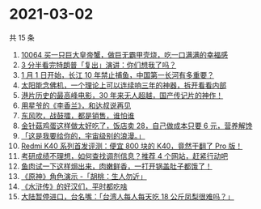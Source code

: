 # 2021-03-02

共 15 条

<!-- BEGIN ZHIHUVIDEO -->
<!-- 最后更新时间 Tue Mar 02 2021 00:14:07 GMT+0800 (CST) -->
1. [10064 买一只巨大皇帝蟹，做巨无霸甲壳烧，吃一口满满的幸福感](https://www.zhihu.com/zvideo/1348744052200820736)
1. [3 分半看完特朗普「复出」演讲：你们想我了吗？](https://www.zhihu.com/zvideo/1349669104987680770)
1. [1 月 1 日开始，长江 10 年禁止捕鱼，中国第一长河有多重要？](https://www.zhihu.com/zvideo/1349822164267347968)
1. [太阳能念佛机，一个理论上可以连续响三年的神器，拆开看看内部](https://www.zhihu.com/zvideo/1349759646228422656)
1. [港片历史的最高峰电影，30 年来无人超越，国产传记片的神作！](https://www.zhihu.com/zvideo/1349733629778649088)
1. [用星爷的《李香兰》，和达叔说再见](https://www.zhihu.com/zvideo/1349120717229936640)
1. [东风吹，战鼓擂，都是销售，谁怕谁](https://www.zhihu.com/zvideo/1349805752849195008)
1. [金针菇鸡蛋这样做太好吃了，饭店卖 28，自己做成本只要 6 元，营养解馋](https://www.zhihu.com/zvideo/1349752491366703104)
1. [「这是我要给你的，宇宙级别的浪漫。」](https://www.zhihu.com/zvideo/1349450965108563968)
1. [Redmi K40 系列首发评测：便宜 800 块的 K40，竟然干翻了 Pro 版！](https://www.zhihu.com/zvideo/1348423822203424768)
1. [考研成绩不理想，如何查找调剂信息？推荐 4 个网站，赶紧行动吧](https://www.zhihu.com/zvideo/1349065756626427904)
1. [鱼肉试一下这样焗出来，肉嫩鲜香，一打开锅盖肚子都饿了！](https://www.zhihu.com/zvideo/1348635525985894401)
1. [《原神》角色演示 -「胡桃：生人勿近」](https://www.zhihu.com/zvideo/1349693137942622208)
1. [《水浒传》的好汉们，平时都吃啥](https://www.zhihu.com/zvideo/1349764101934178304)
1. [大陆暂停进口，台名嘴：「台湾人每人每天吃 18 公斤凤梨很难吗？」](https://www.zhihu.com/zvideo/1349677412381298688)
<!-- END ZHIHUVIDEO -->

